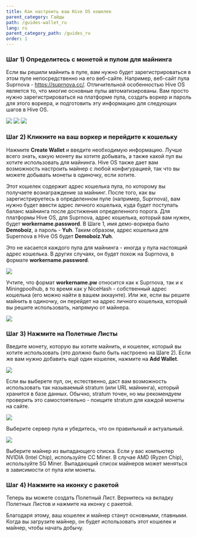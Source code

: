 ```yaml
---
title: Как настроить ваш Hive OS кошелек
parent_category: Гайды
path: /guides-wallet_ru
lang: ru
parent_category_path: /guides_ru
order: 1
---
```


### Шаг 1) Определитесь с монетой и пулом для майнинга
Если вы решили майнить в пуле, вам нужно будет зарегистрироваться в этом пуле непосредственно на его веб-сайте. Например, веб-сайт пула Suprnova - https://suprnova.cc/. Отличительной особенностью Hive OS является то, что многие основные пулы автоматизированы. Вам просто нужно зарегистрироваться на платформе пула, создать воркер и пароль для этого воркера, и подготовить эту информацию для следующих шагов в Hive OS.

<img src="https://lbd.hiveos.farm/kb/images/custom/0*15xxIauan7l9q8pW.png">


<img src="https://lbd.hiveos.farm/kb/images/custom/0*wWUQhCTCthFEtGIR.png">


<img src="https://lbd.hiveos.farm/kb/images/custom/0*pvFVB_ORr6tG-9CC.png">

### Шаг 2) Кликните на ваш воркер и перейдите к кошельку
Нажмите **Create Wallet** и введите необходимую информацию. Лучше всего знать, какую монету вы хотите добывать, а также какой пул вы хотите использовать для майнинга. Hive OS также дает вам возможность настроить майнер с любой конфигурацией, так что вы можете добывать монеты в одиночку, если хотите.

Этот кошелек содержит адрес кошелька пула, по которому вы получаете вознаграждение за майнинг. После того, как вы зарегистрируетесь в определенном пуле (например, Suprnova), вам нужно будет ввести адрес личного кошелька, куда будет поступать баланс майнинга после достижения определенного порога. Для платформы Hive OS, для Suprnova, адрес кошелька, который вам нужен, будет **workername.password**. В Шаге 1, имя демо-воркера было **Demoboiz**, а пароль - **Yuh**. Таким образом, адрес кошелька для Supernova в Hive OS будет **Demoboiz.Yuh**.

Это не касается каждого пула для майнинга - иногда у пула настоящий адрес кошелька. В других случаях, он будет похож на Suprnova, в формате **workername.password**.

<img src="https://lbd.hiveos.farm/kb/images/custom/0*Qw6q2uT1h5YgozKy.png">

Учтите, что формат **workername.pw** относится как к Suprnova, так и к Miningpoolhub, в то время как у NiceHash - собственный адрес кошелька (его можно найти в вашем аккаунте). Или же, если вы решите майнить в одиночку, он перейдет на адрес личного кошелька, который вы решите использовать, напрямую от майнера.

<img src="https://lbd.hiveos.farm/kb/images/custom/0*g0MVchej7uecSTgq.png">

### Шаг 3) Нажмите на Полетные Листы
Введите монету, которую вы хотите майнить, и кошелек, который вы хотите использовать (это должно было быть настроено на Шаге 2). Если же вам нужно добавить ещё один кошелек, нажмите на **Add Wallet**.

<img src="https://lbd.hiveos.farm/kb/images/custom/0*D1f6FdBlRCyZ6dj3.png">

Если вы выберете пул, он, естественно, даст вам возможность использовать так называемый stratum  (или URL майнинга), который хранится в базе данных. Обычно, stratum точен, но мы рекомендуем проверить это самостоятельно - поищите stratum для каждой монеты на сайте.

<img src="https://lbd.hiveos.farm/kb/images/custom/0*SufrJy9NX0N_gHHm.png">

Выберите сервер пула и убедитесь, что он правильный и актуальный.

<img src="https://lbd.hiveos.farm/kb/images/custom/0*DH94ACYcWvzHBfpE.png">

Выберите майнер из выпадающего списка. Если у вас компьютер NVIDIA (Intel Chip), используйте CC Miner. В случае AMD (Ryzen Chip), используйте SG Miner. Выпадающий список майнеров может меняться в зависимости от пула или монеты.

### Шаг 4) Нажмите на иконку с ракетой
Теперь вы можете создать Полетный Лист. Вернитесь на вкладку Полетных Листов и нажмите на иконку с ракетой.

Благодаря этому, ваш кошелек и майнер станут основными, главными. Когда вы загрузите майнер, он будет использовать этот кошелек и майнер, чтобы начать добычу.
